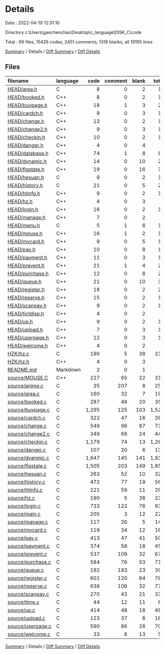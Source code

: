 # Details

Date : 2022-04-19 12:31:10

Directory c:\Users\gaochenchao\Desktop\c_language\DISK_C\code

Total : 69 files,  15426 codes, 2451 comments, 1318 blanks, all 19195 lines

[Summary](results.md) / Details / [Diff Summary](diff.md) / [Diff Details](diff-details.md)

## Files
| filename | language | code | comment | blank | total |
| :--- | :--- | ---: | ---: | ---: | ---: |
| [HEAD/area.h](/HEAD/area.h) | C | 8 | 0 | 2 | 10 |
| [HEAD/booked.h](/HEAD/booked.h) | C++ | 8 | 0 | 2 | 10 |
| [HEAD/buypage.h](/HEAD/buypage.h) | C++ | 18 | 1 | 3 | 22 |
| [HEAD/cardch.h](/HEAD/cardch.h) | C++ | 9 | 0 | 3 | 12 |
| [HEAD/change.h](/HEAD/change.h) | C++ | 13 | 0 | 2 | 15 |
| [HEAD/change2.h](/HEAD/change2.h) | C++ | 9 | 0 | 3 | 12 |
| [HEAD/checkin.h](/HEAD/checkin.h) | C++ | 10 | 0 | 2 | 12 |
| [HEAD/danger.h](/HEAD/danger.h) | C++ | 4 | 0 | 4 | 8 |
| [HEAD/database.h](/HEAD/database.h) | C++ | 74 | 1 | 8 | 83 |
| [HEAD/dynamic.h](/HEAD/dynamic.h) | C++ | 14 | 0 | 10 | 24 |
| [HEAD/flgstate.h](/HEAD/flgstate.h) | C++ | 19 | 0 | 16 | 35 |
| [HEAD/hesuan.h](/HEAD/hesuan.h) | C | 9 | 0 | 2 | 11 |
| [HEAD/history.h](/HEAD/history.h) | C | 21 | 0 | 5 | 26 |
| [HEAD/htinfo.h](/HEAD/htinfo.h) | C++ | 9 | 0 | 2 | 11 |
| [HEAD/hz.h](/HEAD/hz.h) | C++ | 4 | 0 | 3 | 7 |
| [HEAD/login.h](/HEAD/login.h) | C++ | 16 | 0 | 2 | 18 |
| [HEAD/manage.h](/HEAD/manage.h) | C++ | 7 | 0 | 2 | 9 |
| [HEAD/menu.h](/HEAD/menu.h) | C | 5 | 1 | 6 | 12 |
| [HEAD/mouse.h](/HEAD/mouse.h) | C++ | 16 | 1 | 2 | 19 |
| [HEAD/mycard.h](/HEAD/mycard.h) | C++ | 9 | 0 | 5 | 14 |
| [HEAD/pay.h](/HEAD/pay.h) | C++ | 10 | 0 | 8 | 18 |
| [HEAD/payment.h](/HEAD/payment.h) | C++ | 11 | 0 | 3 | 14 |
| [HEAD/prevent.h](/HEAD/prevent.h) | C++ | 21 | 1 | 4 | 26 |
| [HEAD/purchase.h](/HEAD/purchase.h) | C++ | 12 | 0 | 8 | 20 |
| [HEAD/queue.h](/HEAD/queue.h) | C++ | 21 | 0 | 10 | 31 |
| [HEAD/register.h](/HEAD/register.h) | C++ | 18 | 0 | 2 | 20 |
| [HEAD/reserve.h](/HEAD/reserve.h) | C++ | 15 | 0 | 2 | 17 |
| [HEAD/scanpay.h](/HEAD/scanpay.h) | C++ | 9 | 0 | 2 | 11 |
| [HEAD/tictdisp.h](/HEAD/tictdisp.h) | C++ | 4 | 0 | 2 | 6 |
| [HEAD/up.h](/HEAD/up.h) | C++ | 9 | 0 | 2 | 11 |
| [HEAD/upload.h](/HEAD/upload.h) | C++ | 7 | 0 | 3 | 10 |
| [HEAD/userpage.h](/HEAD/userpage.h) | C++ | 12 | 0 | 3 | 15 |
| [HEAD/welcome.h](/HEAD/welcome.h) | C++ | 4 | 0 | 2 | 6 |
| [HZK/hz.c](/HZK/hz.c) | C | 190 | 5 | 38 | 233 |
| [HZK/hz.h](/HZK/hz.h) | C++ | 4 | 0 | 3 | 7 |
| [README.md](/README.md) | Markdown | 2 | 0 | 1 | 3 |
| [source/MOUSE.C](/source/MOUSE.C) | C++ | 227 | 65 | 22 | 314 |
| [source/anime.c](/source/anime.c) | C | 35 | 207 | 8 | 250 |
| [source/area.c](/source/area.c) | C | 160 | 32 | 7 | 199 |
| [source/booked.c](/source/booked.c) | C | 287 | 48 | 20 | 355 |
| [source/buypage.c](/source/buypage.c) | C | 1,295 | 125 | 103 | 1,523 |
| [source/cardch.c](/source/cardch.c) | C | 322 | 47 | 16 | 385 |
| [source/change.c](/source/change.c) | C | 549 | 96 | 87 | 732 |
| [source/change2.c](/source/change2.c) | C | 349 | 68 | 24 | 441 |
| [source/checkin.c](/source/checkin.c) | C | 1,179 | 74 | 13 | 1,266 |
| [source/danger.c](/source/danger.c) | C | 107 | 20 | 6 | 133 |
| [source/dyanmic.c](/source/dyanmic.c) | C | 1,647 | 145 | 141 | 1,933 |
| [source/flgstate.c](/source/flgstate.c) | C | 1,505 | 203 | 149 | 1,857 |
| [source/hesuan.c](/source/hesuan.c) | C | 263 | 52 | 10 | 325 |
| [source/history.c](/source/history.c) | C | 472 | 77 | 19 | 568 |
| [source/htinfo.c](/source/htinfo.c) | C | 221 | 59 | 11 | 291 |
| [source/hz.c](/source/hz.c) | C | 190 | 5 | 38 | 233 |
| [source/login.c](/source/login.c) | C | 733 | 122 | 76 | 931 |
| [source/main.c](/source/main.c) | C | 205 | 3 | 12 | 220 |
| [source/manage.c](/source/manage.c) | C | 117 | 26 | 5 | 148 |
| [source/mycard.c](/source/mycard.c) | C | 119 | 34 | 12 | 165 |
| [source/pay.c](/source/pay.c) | C | 413 | 47 | 41 | 501 |
| [source/payment.c](/source/payment.c) | C | 374 | 58 | 18 | 450 |
| [source/prevent.c](/source/prevent.c) | C | 537 | 109 | 32 | 678 |
| [source/purchase.c](/source/purchase.c) | C | 584 | 76 | 53 | 713 |
| [source/queue.c](/source/queue.c) | C | 192 | 183 | 23 | 398 |
| [source/register.c](/source/register.c) | C | 601 | 120 | 64 | 785 |
| [source/reserve.c](/source/reserve.c) | C | 638 | 106 | 32 | 776 |
| [source/scanpay.c](/source/scanpay.c) | C | 270 | 43 | 21 | 334 |
| [source/time.c](/source/time.c) | C | 44 | 12 | 11 | 67 |
| [source/up.c](/source/up.c) | C | 414 | 48 | 18 | 480 |
| [source/upload.c](/source/upload.c) | C | 123 | 37 | 8 | 168 |
| [source/userpage.c](/source/userpage.c) | C | 590 | 86 | 28 | 704 |
| [source/welcome.c](/source/welcome.c) | C | 33 | 8 | 13 | 54 |

[Summary](results.md) / Details / [Diff Summary](diff.md) / [Diff Details](diff-details.md)
